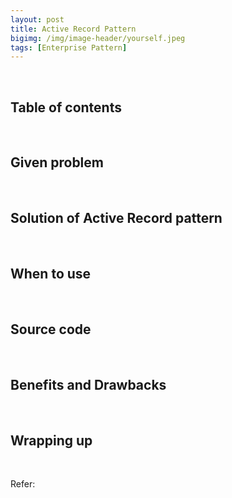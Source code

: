```yaml
---
layout: post
title: Active Record Pattern
bigimg: /img/image-header/yourself.jpeg
tags: [Enterprise Pattern]
---
```




<br>

## Table of contents





<br>

## Given problem






<br>

## Solution of Active Record pattern






<br>

## When to use





<br>

## Source code





<br>

## Benefits and Drawbacks




<br>

## Wrapping up




<br>

Refer:

[]()